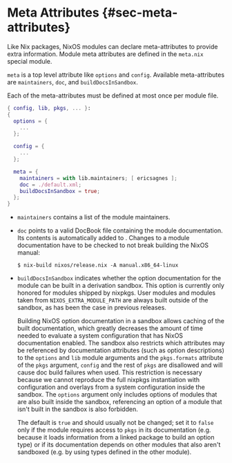# Meta Attributes {#sec-meta-attributes}

Like Nix packages, NixOS modules can declare meta-attributes to provide
extra information. Module meta attributes are defined in the `meta.nix`
special module.

`meta` is a top level attribute like `options` and `config`. Available
meta-attributes are `maintainers`, `doc`, and `buildDocsInSandbox`.

Each of the meta-attributes must be defined at most once per module
file.

```nix
{ config, lib, pkgs, ... }:
{
  options = {
    ...
  };

  config = {
    ...
  };

  meta = {
    maintainers = with lib.maintainers; [ ericsagnes ];
    doc = ./default.xml;
    buildDocsInSandbox = true;
  };
}
```

-   `maintainers` contains a list of the module maintainers.

-   `doc` points to a valid DocBook file containing the module
    documentation. Its contents is automatically added to
    [](#ch-configuration). Changes to a module documentation have to
    be checked to not break building the NixOS manual:

    ```ShellSession
    $ nix-build nixos/release.nix -A manual.x86_64-linux
    ```

-  `buildDocsInSandbox` indicates whether the option documentation for the
   module can be built in a derivation sandbox. This option is currently only
   honored for modules shipped by nixpkgs. User modules and modules taken from
   `NIXOS_EXTRA_MODULE_PATH` are always built outside of the sandbox, as has
   been the case in previous releases.

   Building NixOS option documentation in a sandbox allows caching of the built
   documentation, which greatly decreases the amount of time needed to evaluate
   a system configuration that has NixOS documentation enabled. The sandbox also
   restricts which attributes may be referenced by documentation attributes
   (such as option descriptions) to the `options` and `lib` module arguments and
   the `pkgs.formats` attribute of the `pkgs` argument, `config` and the rest of
   `pkgs` are disallowed and will cause doc build failures when used. This
   restriction is necessary because we cannot reproduce the full nixpkgs
   instantiation with configuration and overlays from a system configuration
   inside the sandbox. The `options` argument only includes options of modules
   that are also built inside the sandbox, referencing an option of a module
   that isn't built in the sandbox is also forbidden.

   The default is `true` and should usually not be changed; set it to `false`
   only if the module requires access to `pkgs` in its documentation (e.g.
   because it loads information from a linked package to build an option type)
   or if its documentation depends on other modules that also aren't sandboxed
   (e.g. by using types defined in the other module).
